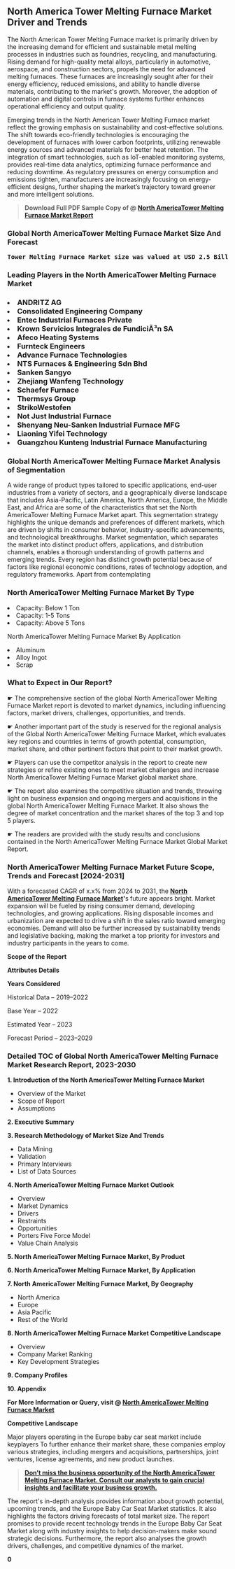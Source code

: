 <p> <h2>North America Tower Melting Furnace Market Driver and Trends</h2><p>The North American Tower Melting Furnace market is primarily driven by the increasing demand for efficient and sustainable metal melting processes in industries such as foundries, recycling, and manufacturing. Rising demand for high-quality metal alloys, particularly in automotive, aerospace, and construction sectors, propels the need for advanced melting furnaces. These furnaces are increasingly sought after for their energy efficiency, reduced emissions, and ability to handle diverse materials, contributing to the market's growth. Moreover, the adoption of automation and digital controls in furnace systems further enhances operational efficiency and output quality.</p><p>Emerging trends in the North American Tower Melting Furnace market reflect the growing emphasis on sustainability and cost-effective solutions. The shift towards eco-friendly technologies is encouraging the development of furnaces with lower carbon footprints, utilizing renewable energy sources and advanced materials for better heat retention. The integration of smart technologies, such as IoT-enabled monitoring systems, provides real-time data analytics, optimizing furnace performance and reducing downtime. As regulatory pressures on energy consumption and emissions tighten, manufacturers are increasingly focusing on energy-efficient designs, further shaping the market’s trajectory toward greener and more intelligent solutions.</p></p><blockquote id="" class=""><strong>Download Full PDF Sample Copy of @&nbsp;<a href="https://www.verifiedmarketreports.com/download-sample/?rid=253688&utm_source=GitHub-Jan&utm_medium=264" target="_blank">North AmericaTower Melting Furnace Market Report</a>&nbsp;&nbsp;</strong></blockquote><h3 id="" class=""><strong>Global&nbsp;North AmericaTower Melting Furnace Market Size And Forecast</strong></h3><pre class="reader-text-block__code-block"><strong>Tower Melting Furnace Market size was valued at USD 2.5 Billion in 2022 and is projected to reach USD 4.1 Billion by 2030, growing at a CAGR of 7.2% from 2024 to 2030.</strong></pre><h3 id="" class="">Leading Players in the&nbsp;North AmericaTower Melting Furnace Market</h3><h3 class=""></Li><Li>ANDRITZ AG</Li><Li> Consolidated Engineering Company</Li><Li> Entec Industrial Furnaces Private</Li><Li> Krown Servicios Integrales de FundiciÃ³n SA</Li><Li> Afeco Heating Systems</Li><Li> Furnteck Engineers</Li><Li> Advance Furnace Technologies</Li><Li> NTS Furnaces & Engineering Sdn Bhd</Li><Li> Sanken Sangyo</Li><Li> Zhejiang Wanfeng Technology</Li><Li> Schaefer Furnace</Li><Li> Thermsys Group</Li><Li> StrikoWestofen</Li><Li> Not Just Industrial Furnace</Li><Li> Shenyang Neu-Sanken Industrial Furnace MFG</Li><Li> Liaoning Yifei Technology</Li><Li> Guangzhou Kunteng Industrial Furnace Manufacturing</h3><h3 id="" class="">Global&nbsp;North AmericaTower Melting Furnace Market Analysis of Segmentation</h3><p id="" class="">A wide range of product types tailored to specific applications, end-user industries from a variety of sectors, and a geographically diverse landscape that includes Asia-Pacific, Latin America, North America, Europe, the Middle East, and Africa are some of the characteristics that set the North AmericaTower Melting Furnace Market apart. This segmentation strategy highlights the unique demands and preferences of different markets, which are driven by shifts in consumer behavior, industry-specific advancements, and technological breakthroughs. Market segmentation, which separates the market into distinct product offers, applications, and distribution channels, enables a thorough understanding of growth patterns and emerging trends. Every region has distinct growth potential because of factors like regional economic conditions, rates of technology adoption, and regulatory frameworks. Apart from contemplating</p><h3 id="" class="">North AmericaTower Melting Furnace Market&nbsp;By Type</h3><p></Li><Li>Capacity: Below 1 Ton</Li><Li> Capacity: 1-5 Tons</Li><Li> Capacity: Above 5 Tons</p><div class="" data-test-id=""><p>North AmericaTower Melting Furnace Market&nbsp;By Application</p></div><p class=""></Li><Li>Aluminum</Li><Li> Alloy Ingot</Li><Li> Scrap</p><div class="" data-test-id=""><h3><span class="">What to Expect in Our Report?</span></h3></div><div class="" data-test-id=""><p><span class="">☛ The comprehensive section of the global North AmericaTower Melting Furnace Market report is devoted to market dynamics, including influencing factors, market drivers, challenges, opportunities, and trends.</span></p></div><div class="" data-test-id=""><p><span class="">☛ Another important part of the study is reserved for the regional analysis of the Global North AmericaTower Melting Furnace Market, which evaluates key regions and countries in terms of growth potential, consumption, market share, and other pertinent factors that point to their market growth.</span></p></div><div class="" data-test-id=""><p><span class="">☛ Players can use the competitor analysis in the report to create new strategies or refine existing ones to meet market challenges and increase North AmericaTower Melting Furnace Market global market share.</span></p></div><div class="" data-test-id=""><p><span class="">☛ The report also examines the competitive situation and trends, throwing light on business expansion and ongoing mergers and acquisitions in the global North AmericaTower Melting Furnace Market. It also shows the degree of market concentration and the market shares of the top 3 and top 5 players.</span></p></div><div class="" data-test-id=""><p><span class="">☛ The readers are provided with the study results and conclusions contained in the North AmericaTower Melting Furnace Market Global Market Report.</span></p></div><div class="" data-test-id=""><h3><span class="">North AmericaTower Melting Furnace Market Future Scope, Trends and Forecast [2024-2031]</span></h3></div><div class="" data-test-id=""><p><span class="">With a forecasted CAGR of x.x% from 2024 to 2031, the <strong><a href="https://www.verifiedmarketreports.com/download-sample/?rid=253688&utm_source=GitHub-Jan&utm_medium=264" target="_blank">North AmericaTower Melting Furnace Market</a>'</strong>s future appears bright. Market expansion will be fueled by rising consumer demand, developing technologies, and growing applications. Rising disposable incomes and urbanization are expected to drive a shift in the sales ratio toward emerging economies. Demand will also be further increased by sustainability trends and legislative backing, making the market a top priority for investors and industry participants in the years to come.</span></p><p id="ember66" class="ember-view reader-text-block__paragraph"><strong>Scope of the Report</strong></p><p id="ember67" class="ember-view reader-text-block__paragraph"><strong>Attributes Details</strong></p><p id="ember68" class="ember-view reader-text-block__paragraph"><strong>Years Considered</strong></p><p id="ember69" class="ember-view reader-text-block__paragraph">Historical Data &ndash; 2019&ndash;2022</p><p id="ember70" class="ember-view reader-text-block__paragraph">Base Year &ndash; 2022</p><p id="ember71" class="ember-view reader-text-block__paragraph">Estimated Year &ndash; 2023</p><p id="ember72" class="ember-view reader-text-block__paragraph">Forecast Period &ndash; 2023&ndash;2029</p></div><h3 id="" class="">Detailed TOC of Global North AmericaTower Melting Furnace Market Research Report, 2023-2030</h3><p id="" class=""><strong>1. Introduction of the North AmericaTower Melting Furnace Market</strong></p><ul><li>Overview of the Market</li><li>Scope of Report</li><li>Assumptions</li></ul><p id="" class=""><strong>2. Executive Summary</strong></p><p id="" class=""><strong>3. Research Methodology of Market Size And Trends</strong></p><ul><li>Data Mining</li><li>Validation</li><li>Primary Interviews</li><li>List of Data Sources</li></ul><p id="" class=""><strong>4. North AmericaTower Melting Furnace Market Outlook</strong></p><ul><li>Overview</li><li>Market Dynamics</li><li>Drivers</li><li>Restraints</li><li>Opportunities</li><li>Porters Five Force Model</li><li>Value Chain Analysis</li></ul><p id="" class=""><strong>5. North AmericaTower Melting Furnace Market, By Product</strong></p><p id="" class=""><strong>6. North AmericaTower Melting Furnace Market, By Application</strong></p><p id="" class=""><strong>7. North AmericaTower Melting Furnace Market, By Geography</strong></p><ul><li>North America</li><li>Europe</li><li>Asia Pacific</li><li>Rest of the World</li></ul><p id="" class=""><strong>8. North AmericaTower Melting Furnace Market Competitive Landscape</strong></p><ul><li>Overview</li><li>Company Market Ranking</li><li>Key Development Strategies</li></ul><p id="" class=""><strong>9. Company Profiles</strong></p><p id="" class=""><strong>10. Appendix</strong></p><p><strong>For More Information or Query, visit&nbsp;@ <a href="https://www.verifiedmarketreports.com/product/tower-melting-furnace-market/" target="_blank">North AmericaTower Melting Furnace Market</a></strong></p><p id="ember61" class="ember-view reader-text-block__paragraph"><strong>Competitive Landscape</strong></p><p id="ember62" class="ember-view reader-text-block__paragraph">Major players operating in the Europe baby car seat market include keyplayers To further enhance their market share, these companies employ various strategies, including mergers and acquisitions, partnerships, joint ventures, license agreements, and new product launches.</p><blockquote id="ember63" class="ember-view reader-text-block__blockquote"><strong><a href="https://www.verifiedmarketreports.com/download-sample/?rid=253688&utm_source=GitHub-Jan&utm_medium=264" target="_blank">Don&rsquo;t miss the business opportunity of the North AmericaTower Melting Furnace Market. Consult our analysts to gain crucial insights and facilitate your business growth.</a></strong></blockquote><p id="ember64" class="ember-view reader-text-block__paragraph">The report's in-depth analysis provides information about growth potential, upcoming trends, and the Europe Baby Car Seat Market statistics. It also highlights the factors driving forecasts of total market size. The report promises to provide recent technology trends in the Europe Baby Car Seat Market along with industry insights to help decision-makers make sound strategic decisions. Furthermore, the report also analyses the growth drivers, challenges, and competitive dynamics of the market.</p><p class="ember-view reader-text-block__paragraph"><strong>0</strong></p>

